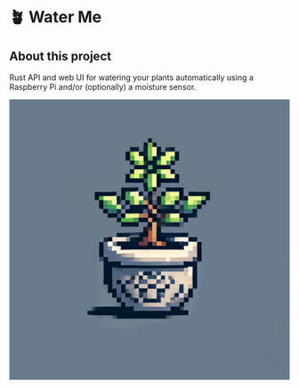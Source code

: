 # 🪴 Water Me

## About this project

Rust API and web UI for watering your plants automatically using a Raspberry Pi and/or (optionally) a moisture sensor.

![water-me-logo](/assets/icon.png)
